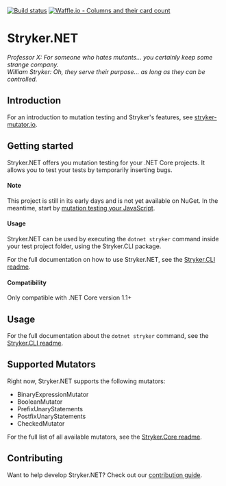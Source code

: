 [![Build status](https://ci.appveyor.com/api/projects/status/853yby19lvrrd435/branch/master?svg=true)](https://ci.appveyor.com/project/stryker-mutator/stryker-net/branch/master)
[![Waffle.io - Columns and their card count](https://badge.waffle.io/stryker-mutator/stryker-net.svg?columns=all)](https://waffle.io/stryker-mutator/stryker-net)

# Stryker.NET
*Professor X: For someone who hates mutants... you certainly keep some strange company.*  
*William Stryker: Oh, they serve their purpose... as long as they can be controlled.*

## Introduction

For an introduction to mutation testing and Stryker's features, see [stryker-mutator.io](https://stryker-mutator.io/).

## Getting started
Stryker.NET offers you mutation testing for your .NET Core projects. It allows you to test your tests by temporarily inserting bugs.

#### Note
This project is still in its early days and is not yet available on NuGet. In the meantime, start by [mutation testing your JavaScript](https://stryker-mutator.github.io).

#### Usage
Stryker.NET can be used by executing the `dotnet stryker` command inside your test project folder, using the Stryker.CLI package.

For the full documentation on how to use Stryker.NET, see the [Stryker.CLI readme](/src/Stryker.CLI/README.md).

#### Compatibility
Only compatible with .NET Core version 1.1+

## Usage
For the full documentation about the `dotnet stryker` command, see the [Stryker.CLI readme](/src/Stryker.CLI/README.md).

## Supported Mutators
Right now, Stryker.NET supports the following mutators:
- BinaryExpressionMutator
- BooleanMutator
- PrefixUnaryStatements
- PostfixUnaryStatements
- CheckedMutator

For the full list of all available mutators, see the [Stryker.Core readme](/src/Stryker.Core/README.md).

## Contributing
Want to help develop Stryker.NET? Check out our [contribution guide](/CONTRIBUTING.md).
